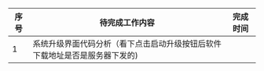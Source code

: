 | 序号 | 待完成工作内容                                               | 完成时间 |
| ---- | ------------------------------------------------------------ | -------- |
| 1    | 系统升级界面代码分析（看下点击启动升级按钮后软件下载地址是否是服务器下发的) |          |

